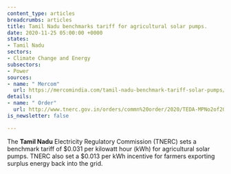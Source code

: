 ```yaml
---
content_type: articles
breadcrumbs: articles
title: Tamil Nadu benchmarks tariff for agricultural solar pumps.
date: 2020-11-25 05:00:00 +0000
states:
- Tamil Nadu
sectors:
- Climate Change and Energy
subsectors:
- Power
sources:
- name: " Mercom"
  url: https://mercomindia.com/tamil-nadu-benchmark-tariff-solar-pumps/
details:
- name: " Order"
  url: http://www.tnerc.gov.in/orders/commn%20order/2020/TEDA-MPNo2of2020.pdf
is_newsletter: false

---
```

The **Tamil Nadu** Electricity Regulatory Commission (TNERC) sets a benchmark tariff of $0.031 per kilowatt hour (kWh) for agricultural solar pumps. TNERC also set a $0.013 per kWh incentive for farmers exporting surplus energy back into the grid.
